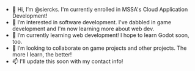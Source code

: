 - 👋 Hi, I’m @siercks. I'm currently enrolled in MSSA's Cloud Application Development!
- 👀 I’m interested in software development. I've dabbled in game development and I'm now learning more about web dev. 
- 🌱 I’m currently learning web development! I hope to learn Godot soon, too.
- 💞️ I’m looking to collaborate on game projects and other projects. The more I learn, the better!
- 📫 I'll update this soon with my contact info!

<!---
siercks/siercks is a ✨ special ✨ repository because its `README.md` (this file) appears on your GitHub profile.
You can click the Preview link to take a look at your changes.
--->

